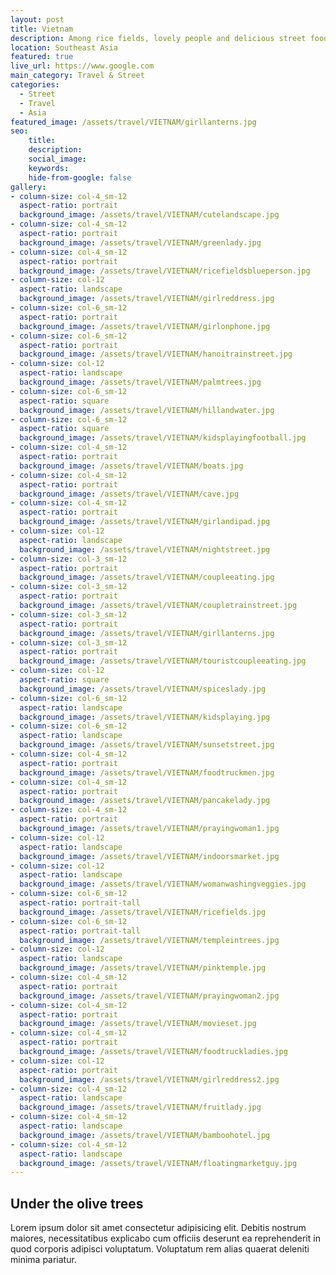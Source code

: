 ```yaml
---
layout: post
title: Vietnam
description: Among rice fields, lovely people and delicious street food
location: Southeast Asia
featured: true
live_url: https://www.google.com
main_category: Travel & Street
categories:
  - Street
  - Travel
  - Asia
featured_image: /assets/travel/VIETNAM/girllanterns.jpg
seo:
    title:
    description:
    social_image:
    keywords:
    hide-from-google: false 
gallery:
- column-size: col-4_sm-12
  aspect-ratio: portrait
  background_image: /assets/travel/VIETNAM/cutelandscape.jpg
- column-size: col-4_sm-12
  aspect-ratio: portrait
  background_image: /assets/travel/VIETNAM/greenlady.jpg
- column-size: col-4_sm-12
  aspect-ratio: portrait
  background_image: /assets/travel/VIETNAM/ricefieldsblueperson.jpg
- column-size: col-12
  aspect-ratio: landscape
  background_image: /assets/travel/VIETNAM/girlreddress.jpg
- column-size: col-6_sm-12
  aspect-ratio: portrait
  background_image: /assets/travel/VIETNAM/girlonphone.jpg
- column-size: col-6_sm-12
  aspect-ratio: portrait
  background_image: /assets/travel/VIETNAM/hanoitrainstreet.jpg
- column-size: col-12
  aspect-ratio: landscape
  background_image: /assets/travel/VIETNAM/palmtrees.jpg
- column-size: col-6_sm-12
  aspect-ratio: square
  background_image: /assets/travel/VIETNAM/hillandwater.jpg
- column-size: col-6_sm-12
  aspect-ratio: square
  background_image: /assets/travel/VIETNAM/kidsplayingfootball.jpg
- column-size: col-4_sm-12
  aspect-ratio: portrait
  background_image: /assets/travel/VIETNAM/boats.jpg
- column-size: col-4_sm-12
  aspect-ratio: portrait
  background_image: /assets/travel/VIETNAM/cave.jpg
- column-size: col-4_sm-12
  aspect-ratio: portrait
  background_image: /assets/travel/VIETNAM/girlandipad.jpg
- column-size: col-12
  aspect-ratio: landscape
  background_image: /assets/travel/VIETNAM/nightstreet.jpg
- column-size: col-3_sm-12
  aspect-ratio: portrait
  background_image: /assets/travel/VIETNAM/coupleeating.jpg
- column-size: col-3_sm-12
  aspect-ratio: portrait
  background_image: /assets/travel/VIETNAM/coupletrainstreet.jpg
- column-size: col-3_sm-12
  aspect-ratio: portrait
  background_image: /assets/travel/VIETNAM/girllanterns.jpg
- column-size: col-3_sm-12
  aspect-ratio: portrait
  background_image: /assets/travel/VIETNAM/touristcoupleeating.jpg
- column-size: col-12
  aspect-ratio: square
  background_image: /assets/travel/VIETNAM/spiceslady.jpg
- column-size: col-6_sm-12
  aspect-ratio: landscape
  background_image: /assets/travel/VIETNAM/kidsplaying.jpg
- column-size: col-6_sm-12
  aspect-ratio: landscape
  background_image: /assets/travel/VIETNAM/sunsetstreet.jpg
- column-size: col-4_sm-12
  aspect-ratio: portrait
  background_image: /assets/travel/VIETNAM/foodtruckmen.jpg
- column-size: col-4_sm-12
  aspect-ratio: portrait
  background_image: /assets/travel/VIETNAM/pancakelady.jpg
- column-size: col-4_sm-12
  aspect-ratio: portrait
  background_image: /assets/travel/VIETNAM/prayingwoman1.jpg
- column-size: col-12
  aspect-ratio: landscape
  background_image: /assets/travel/VIETNAM/indoorsmarket.jpg 
- column-size: col-12
  aspect-ratio: landscape
  background_image: /assets/travel/VIETNAM/womanwashingveggies.jpg 
- column-size: col-6_sm-12
  aspect-ratio: portrait-tall
  background_image: /assets/travel/VIETNAM/ricefields.jpg
- column-size: col-6_sm-12
  aspect-ratio: portrait-tall
  background_image: /assets/travel/VIETNAM/templeintrees.jpg
- column-size: col-12
  aspect-ratio: landscape
  background_image: /assets/travel/VIETNAM/pinktemple.jpg
- column-size: col-4_sm-12
  aspect-ratio: portrait
  background_image: /assets/travel/VIETNAM/prayingwoman2.jpg
- column-size: col-4_sm-12
  aspect-ratio: portrait
  background_image: /assets/travel/VIETNAM/movieset.jpg
- column-size: col-4_sm-12
  aspect-ratio: portrait
  background_image: /assets/travel/VIETNAM/foodtruckladies.jpg
- column-size: col-12
  aspect-ratio: portrait
  background_image: /assets/travel/VIETNAM/girlreddress2.jpg
- column-size: col-4_sm-12
  aspect-ratio: landscape
  background_image: /assets/travel/VIETNAM/fruitlady.jpg
- column-size: col-4_sm-12
  aspect-ratio: landscape
  background_image: /assets/travel/VIETNAM/bamboohotel.jpg
- column-size: col-4_sm-12
  aspect-ratio: landscape
  background_image: /assets/travel/VIETNAM/floatingmarketguy.jpg
---
```


## Under the olive trees

Lorem ipsum dolor sit amet consectetur adipisicing elit. Debitis nostrum maiores, necessitatibus explicabo cum officiis deserunt ea reprehenderit in quod corporis adipisci voluptatum. Voluptatum rem alias quaerat deleniti minima pariatur.